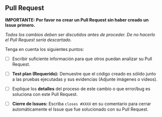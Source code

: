 ## Pull Request

**IMPORTANTE: Por favor no crear un Pull Request sin haber creado un Issue primero.**

*Todos los cambios deben ser discutidos antes de proceder. De no hacerlo el Pull Request sería descartado.*

Tenga en cuenta los siguientes puntos:

- [ ] Escribir suficiente información para que otros puedan analizar su Pull Request.

- [ ] **Test plan (Requerido):** Demuestre que el código creado es sólido junto a las pruebas ejecutadas y sus evidencias (Adjunte imágenes o videos).

- [ ] Explique los **detalles** del proceso de este cambio o que error/bug es soluciona con este Pull Request.

- [ ] **Cierre de Issues:** Escriba `closes #XXXX` en su comentario para cerrar automáticamente el Issue que fue solucionado con su Pull Request.
